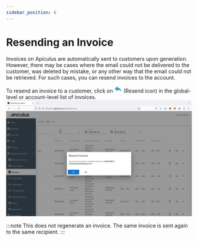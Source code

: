```yaml
---
sidebar_position: 6
---
```

# Resending an Invoice

Invoices on Apiculus are automatically sent to customers upon generation. However, there may be cases where the email could not be delivered to the customer, was deleted by mistake, or any other way that the email could not be retrieved. For such cases, you can resend invoices to the account. 

To resend an invoice to a customer, click on ![Resent icon](img/resendicon.png)  (Resend icon) in the global-level or account-level list of invoices.
![Resending an Invoice](img/ResendinganInvoice.png)

:::note
This does not regenerate an invoice. The same invoice is sent again to the same recipient.
:::




